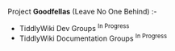 
Project __Goodfellas__ (Leave No One Behind) :-
  * TiddlyWiki Dev Groups  <sup>In Progress</sup> 
  * TiddlyWiki Documentation Groups <sup>In Progress</sup> 
